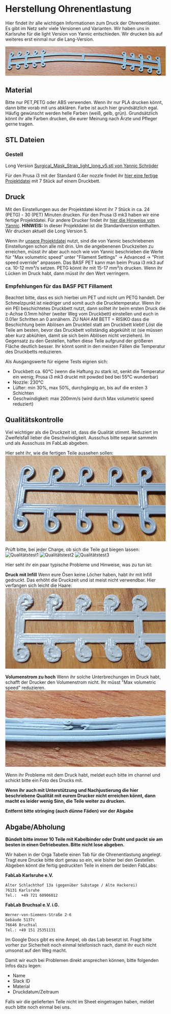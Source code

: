 # Herstellung Ohrenentlastung
Hier findet ihr alle wichtigen Informationen zum Druck der Ohrenentlaster. Es gibt im Netz sehr viele Versionen und Varianten. Wir haben uns in Karlsruhe für die light Version von Yannic entschieden. Wir drucken bis auf weiteres erst einmal nur die Lang-Version.

![Ohrenentlastung][strap]

## Material
Bitte nur PET,PETG oder ABS verwenden. Wenn ihr nur PLA drucken könnt, dann bitte vorab mit uns abklären. Farbe ist auch hier grundsätzlich egal. Häufig gewünscht werden helle Farben (weiß, gelb, grün). Grundsätzlich könnt ihr alle Farben drucken, die eurer Meinung nach Ärzte und Pfleger gerne tragen.

## STL Dateien
### Gestell
Long Version [Surgical_Mask_Strap_light_long_v5.stl von Yannic Schröder](https://github.com/towaho/hub-karlsruhe/raw/master/stl/Surgical_Mask_Strap_light_long_v5.stl)

Für den Prusa i3 mit der Standard 0.4er nozzle findet ihr [hier eine fertige Projektdatei](https://github.com/towaho/hub-karlsruhe/raw/master/stl/surgical-mask-strap-light_long-table-v5.3mf) mit 7 Stück auf einem Druckbett.

## Druck
Mit den Einstellungen aus der Projektdatei könnt ihr 7 Stück in ca. 24 (PETG) - 30 (PET) Minuten drucken. Für den Prusa i3 mk3 haben wir eine fertige Projektdatei. Für andere Drucker findet ihr [hier die Hinweise von Yannic](https://www.prusaprinters.org/prints/30406-surgical-mask-strap-light). **HINWEIS:** In dieser Projektdatei ist die Standardversion enthalten. Wir drucken aktuell die Long Version 5. 

Wenn ihr [unsere Projektdatei](https://github.com/towaho/hub-karlsruhe/raw/master/stl/surgical-mask-strap-light_long-table-v5.3mf) nutzt, sind die von Yannic beschriebenen Einstellungen schon alle mit drin. Um die angebenenen Druckzeiten zu erreichen, müsst ihr aber auch noch wie von Yannic beschrieben die Werte für "Max volumetric speed" unter "Filament Settings" -> Advanced -> "Print speed override" anpassen. Das BASF PET kann man beim Prusa i3 mk3 auf ca. 10-12 mm³/s setzen. PETG könnt ihr mit 15-17 mm³/s drucken. Wenn ihr Lücken im Druck habt, dann müsst ihr den Wert verringern. 

### Empfehlungen für das BASF PET Fillament
Beachtet bitte, dass es sich hierbei um PET und nicht um PETG handelt. Der Schmelzpunkt ist niedriger und somit auch die Drucktemperatur. Wenn ihr ein PEI beschichtetes Druckbett nutzt, dann solltet ihr beim ersten Druck die z-Achse 0.1mm höher (weiter Weg vom Druckbett) einstellen und euch in 0.01er Schritten an 0 annähern. ZU NAH AM BETT = RISIKO dass die Beschichtung beim Ablösen am Druckteil statt am Druckbett klebt! Löst die Teile am besten, bevor das Druckbett vollständig abgekühlt ist (sie müssen aber kurz abkühlen, damit sie sich beim Ablösen nicht verziehen). Im Gegensatz zu den Gestellen, haften diese Teile aufgrund der größeren Fläche deutlich besser. Ihr könnt somit in den meisten Fällen die Temperatur des Druckbetts reduzieren. 

Als Ausgangswerte für eigene Tests eignen sich:
* Druckbett ca. 60°C (wenn die Haftung zu stark ist, senkt die Temperatur ein wenig; Prusa i3 mk3 druckt mit powded bed bei 55°C wunderbar)
* Nozzle: 230°C 
* Lüfter: min 30%, max 50%, durchgängig an, bis auf die ersten 3 Schichten
* Geschwindigkeit: max 200mm/s (wird durch Max volumetric speed reduziert)

## Qualitätskontrolle
Viel wichtiger als die Druckzeit ist, dass die Qualität stimmt. Reduziert im Zweifelsfall lieber die Geschwindigkeit. Ausschus bitte separat sammeln und als Ausschuss im FabLab abgeben. 

Hier seht ihr, wie die fertigen Teile aussehen sollen:
![So sollten die Teile aussehen][strap_ok]

Prüft bitte, bei jeder Charge, ob sich die Teile gut biegen lassen:
![Qualitätstest1][quali1]
![Qualitätstest2][quali2] 
![Qualitätstest3][quali2] 


Hier seht ihr ein paar typische Probleme und Hinweise, was zu tun ist:

**Druck mit Infill**
Wenn eure Ösen keine Löcher haben, habt ihr mit Infill gedruckt. Das erhöht die Druckzeit und ist meist nicht verwendbar. Hier verfangen sich leicht die Haare:
![mit Infill gedruckt][strap_nok]

**Volumenstrom zu hoch**
Wenn ihr solche Unterbrechungen im Druck habt, schafft der Drucker den Volumenstrom nicht. Ihr müsst "Max volumetric speed" reduzieren.
![zu hoher Volumenstrom][strap_nok2]

Wenn ihr Probleme mit dem Druck habt, meldet euch bitte im channel und schickt bitte ein Foto des Drucks mit.

**Wenn ihr auch mit Unterstützung und Nachjustierung die hier beschriebene Qualität mit eurem Drucker nicht erreichen könnt, dann macht es leider wenig Sinn, die Teile weiter zu drucken.**




**Entfernt bitte stringing (auch dünne Fäden) vor der Abgabe** 

## Abgabe/Abholung
**Bündelt bitte immer 10 Teile mit Kabelbinder oder Draht und packt sie am besten in einen Gefriebeuten. Bitte nicht lose abgeben.**

Wir haben in der Orga Tabelle einen Tab für die Ohrenentlastung angelegt. Tragt eure Drucke bitte dort genau so ein, wie bisher bei den Gestellen. Abgeben könnt die fertig gedruckten Teile in einem der beiden FabLabs:

**FabLab Karlsruhe e.V.**
```
Alter Schlachthof 13a (gegenüber Substage / Alte Hackerei)
76131 Karlsruhe
Tel.:  +49 721 60906012	
```

**FabLab Bruchsal e.V. i.G.**
```
Werner-von-Siemens-Straße 2-6
Gebäude 5137c
76646 Bruchsal
Tel.: +49 151 25351131
```

Im Google Docs gibt es eine Ampel, ob das Lab besetzt ist. Fragt bitte vorher zur Sicherheit noch einmal telefonisch nach, damit ihr euch nicht umsonst auf den Weg macht.


Damit wir euch bei Problemen direkt ansprechen können, bitte folgenden Infos dazu legen:
* Name
* Slack ID
* Material
* Druckdatum/Zeitraum


Falls wir die gelieferten Teile nicht im Sheet eingetragen haben, meldet euch bitte noch einmal bei uns.

[strap]: images/strap.jpg "Ohrenentlastung"
[strap_ok]: images/strap_ok.jpg "Ohrenentlastung ok"
[strap_nok]: images/strap_nok.jpg "Ohrenentlastung Infill"
[strap_nok2]: images/strap_nok2.jpg "Ohrenentlastung Volumenstrom"
[quali1]: https://media.prusaprinters.org/thumbs/cover/640x480/media/prints/30406/images/302146_9f2713b5-90f6-4e76-930d-09c3edcbd2a6/img_7446.jpg "Qualitätstest1"
[quali2]: https://media.prusaprinters.org/thumbs/cover/640x480/media/prints/30406/images/302147_2a2984e1-f2fe-46d2-af92-ccdb00599e71/img_7440.jpg "Qualitätstest2"
[quali2]: https://media.prusaprinters.org/thumbs/cover/640x480/media/prints/30406/images/302148_9b7cb500-3687-43e3-9823-841517991fbf/img_7447.jpg "Qualitätstest3"

